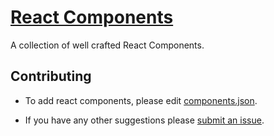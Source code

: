 # [React Components](https://superbull.github.io/react-components)

A collection of well crafted React Components.

## Contributing

- To add react components, please edit [components.json](https://github.com/superbull/react-components/blob/master/components.json).

- If you have any other suggestions please [submit an issue](https://github.com/superbull/react-components/issues).